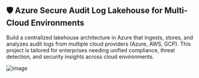 ## 🛡️ Azure Secure Audit Log Lakehouse for Multi-Cloud Environments

Build a centralized lakehouse architecture in Azure that ingests, stores, and analyzes audit logs from multiple cloud providers (Azure, AWS, GCP). This project is tailored for enterprises needing unified compliance, threat detection, and security insights across cloud environments.


![image](https://github.com/user-attachments/assets/aa9b4786-bd69-416e-b2c7-bab3b9ba2230)
